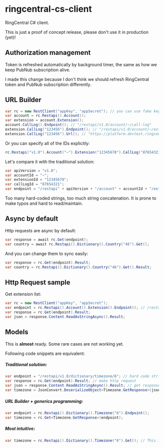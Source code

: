 # ringcentral-cs-client

RingCentral C# client.

This is just a proof of concept release, please don't use it in production (yet)!


## Authorization management

Token is refreshed automatically by background timer, the same as how we keep PubNub subscription alive.

I made this change because I don't think we should refresh RingCentral token and PubNub subscription differently.


## URL Builder

```cs
var rc = new RestClient("appKey", "appSecret"); // you can use fake key and secret if you don't talk to api server.
var account = rc.Restapi().Account();
var extension = account.Extension();
account.CallLog().Endpoint(); // "/restapi/v1.0/account/~/call-log"
extension.CallLog("123456").Endpoint(); // "/restapi/v1.0/account/~/extension/~/call-log/123456"
extension.CallLog("123456").Url(); // "https://platform.devtest.ringcentral.com/restapi/v1.0/account/~/extension/~/call-log/123456"
```

Or you can specify all of the IDs explicitly:

```cs
rc.Restapi("v1.0").Account("~").Extension("12345678").CallLog("87654321").Endpoint(); // "/restapi/v1.0/account/~/extension/12345678/call-log/87654321"
```

Let's compare it with the traditional solution:

```cs
var apiVersion = "v1.0";
var accountId = "~";
var extensionId = "12345678";
var callLogId = "87654321";
var endpoint = "/restapi" + apiVersion + "/account" + accountId + "/extension" + extensionId + "/call-log" + callLogId;
```

Too many hard-coded strings, too much string concatenation. It is prone to make typos and hard to read/maintain.


## Async by default

Http requests are async by default:

```cs
var response = await rc.Get(endpoint);
var country = await rc.Restapi().Dictionary().Country("46").Get();
```

And you can change them to sync easily:

```cs
var response = rc.Get(endpoint).Result;
var country = rc.Restapi().Dictionary().Country("46").Get().Result;
```


## Http Request sample

Get extension list:

```cs
var rc = new RestClient("appKey", "appSecret");
var endpoint = rc.Restapi().Account().Extension().Endpoint(); // /restapi/v1.0/account/~/extension/~
var response = rc.Get(endpoint).Result;
var json = response.Content.ReadAsStringAsync().Result;
```

## Models

This is **almost** ready. Some rare cases are not working yet.

Following code snippets are equivalent:

##### Traditional solution:

```cs
var endpoint = "/restapi/v1.0/dictionary/timezone/6"; // hard code string
var response = rc.Get(endpoint).Result; // make http request
var json = response.Content.ReadAsStringAsync().Result; // get response json
var timezone = JsonConvert.DeserializeObject<Timezone.GetResponse>(json); // convert json to model
```

##### URL Builder + generics programming:

```cs
var endpoint = rc.Restapi().Dictionary().Timezone("6").Endpoint();
var timezone = rc.Get<Timezone.GetResponse>(endpoint);
```

##### Most intuitive:

```cs
var timezone = rc.Restapi().Dictionary().Timezone("6").Get(); // This is the shortest solution.
```
